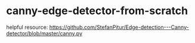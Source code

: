 # canny-edge-detector-from-scratch

helpful resource: https://github.com/StefanPitur/Edge-detection---Canny-detector/blob/master/canny.py
